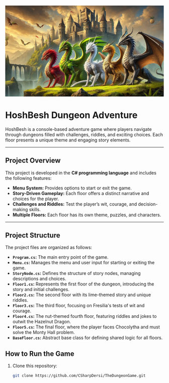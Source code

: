 ![HosBesh Dungeon Adventure](https://github.com/CSharpDersi/TheDungeonGame/blob/main/dragons.jfif)


# HoshBesh Dungeon Adventure

HoshBesh is a console-based adventure game where players navigate through dungeons filled with challenges, riddles, and exciting choices. Each floor presents a unique theme and engaging story elements.

---

## Project Overview

This project is developed in the **C# programming language** and includes the following features:

- **Menu System:** Provides options to start or exit the game.
- **Story-Driven Gameplay:** Each floor offers a distinct narrative and choices for the player.
- **Challenges and Riddles:** Test the player’s wit, courage, and decision-making skills.
- **Multiple Floors:** Each floor has its own theme, puzzles, and characters.

---

## Project Structure

The project files are organized as follows:

- **`Program.cs`:** The main entry point of the game.
- **`Menu.cs`:** Manages the menu and user input for starting or exiting the game.
- **`StoryNode.cs`:** Defines the structure of story nodes, managing descriptions and choices.
- **`Floor1.cs`:** Represents the first floor of the dungeon, introducing the story and initial challenges.
- **`Floor2.cs`:** The second floor with its lime-themed story and unique riddles.
- **`Floor3.cs`:** The third floor, focusing on Fresilia's tests of wit and courage.
- **`Floor4.cs`:** The nut-themed fourth floor, featuring riddles and jokes to outwit the Hazelnut Dragon.
- **`Floor5.cs`:** The final floor, where the player faces Chocolytha and must solve the Monty Hall problem.
- **`BaseFloor.cs`:** Abstract base class for defining shared logic for all floors.


## How to Run the Game

1. Clone this repository:
   ```bash
   git clone https://github.com/CSharpDersi/TheDungeonGame.git
